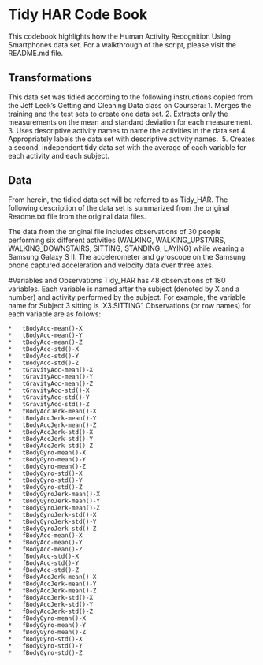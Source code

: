 Tidy HAR Code Book
======================

This codebook highlights how the Human Activity Recognition Using Smartphones data set. For a walkthrough of the script, please visit the README.md file. 

## Transformations
This data set was tidied according to the following instructions copied from the Jeff Leek’s Getting and Cleaning Data class on Coursera:
	1.	Merges the training and the test sets to create one data set.
	2.	Extracts only the measurements on the mean and standard deviation for each measurement. 
	3.	Uses descriptive activity names to name the activities in the data set
	4.	Appropriately labels the data set with descriptive activity names. 
	5.	Creates a second, independent tidy data set with the average of each variable for each activity and each subject. 

## Data
From herein, the tidied data set will be referred to as Tidy_HAR. The following description of the data set is summarized from the original Readme.txt file from the original data files. 

The data from the original file includes observations of 30 people performing six different activities (WALKING, WALKING_UPSTAIRS, WALKING_DOWNSTAIRS, SITTING, STANDING, LAYING) while wearing a Samsung Galaxy S II. The accelerometer and gyroscope on the Samsung phone captured acceleration and velocity data over three axes. 

#Variables and Observations
Tidy_HAR has 48 observations of 180 variables. Each variable is named after the subject (denoted by X and a number) and activity performed by the subject. For example, the variable name for Subject 3 sitting is ‘X3.SITTING’. Observations (or row names) for each variable are as follows:

	* 	tBodyAcc-mean()-X
	* 	tBodyAcc-mean()-Y
	* 	tBodyAcc-mean()-Z
	* 	tBodyAcc-std()-X
	* 	tBodyAcc-std()-Y
	* 	tBodyAcc-std()-Z
	* 	tGravityAcc-mean()-X
	* 	tGravityAcc-mean()-Y
	* 	tGravityAcc-mean()-Z
	* 	tGravityAcc-std()-X
	* 	tGravityAcc-std()-Y
	* 	tGravityAcc-std()-Z
	* 	tBodyAccJerk-mean()-X
	* 	tBodyAccJerk-mean()-Y
	* 	tBodyAccJerk-mean()-Z
	* 	tBodyAccJerk-std()-X
	* 	tBodyAccJerk-std()-Y
	* 	tBodyAccJerk-std()-Z
	* 	tBodyGyro-mean()-X
	* 	tBodyGyro-mean()-Y
	* 	tBodyGyro-mean()-Z
	* 	tBodyGyro-std()-X
	* 	tBodyGyro-std()-Y
	* 	tBodyGyro-std()-Z
	* 	tBodyGyroJerk-mean()-X
	* 	tBodyGyroJerk-mean()-Y
	* 	tBodyGyroJerk-mean()-Z
	* 	tBodyGyroJerk-std()-X
	* 	tBodyGyroJerk-std()-Y
	* 	tBodyGyroJerk-std()-Z
	* 	fBodyAcc-mean()-X
	* 	fBodyAcc-mean()-Y
	* 	fBodyAcc-mean()-Z
	* 	fBodyAcc-std()-X
	* 	fBodyAcc-std()-Y
	* 	fBodyAcc-std()-Z
	* 	fBodyAccJerk-mean()-X
	* 	fBodyAccJerk-mean()-Y
	* 	fBodyAccJerk-mean()-Z
	* 	fBodyAccJerk-std()-X
	* 	fBodyAccJerk-std()-Y
	* 	fBodyAccJerk-std()-Z
	* 	fBodyGyro-mean()-X
	* 	fBodyGyro-mean()-Y
	* 	fBodyGyro-mean()-Z
	* 	fBodyGyro-std()-X
	* 	fBodyGyro-std()-Y
	* 	fBodyGyro-std()-Z

